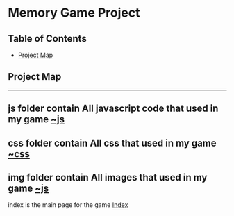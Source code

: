 # Memory Game Project

## Table of Contents

* [Project Map](#ProjectMap)


## Project Map

-----
js folder contain All javascript code that used in my game [~js](js)
-----
css folder contain All css  that used in my game [~css](css)
-----
img folder contain All images  that used in my game [~js](img)
-----
index is the main page for the game [Index](index.html)